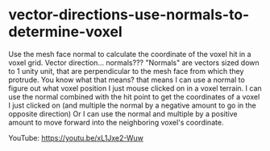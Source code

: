 # vector-directions-use-normals-to-determine-voxel
Use the mesh face normal to calculate the coordinate of the voxel hit in a voxel grid.  Vector direction... normals???  "Normals" are vectors sized down to 1 unity unit, that are perpendicular to the mesh face from which they protrude.  You know what that means? that means I can use a normal to figure out what voxel position I just mouse clicked on in a voxel terrain.    I can use the normal combined with the hit point to get the coordinates of a voxel I just clicked on (and multiple the normal by a negative amount to go in the opposite direction)   Or I can use the normal and multiple by a positive amount to move forward into the neighboring voxel's coordinate.

YouTube:  https://youtu.be/xL1Jxe2-Wuw
